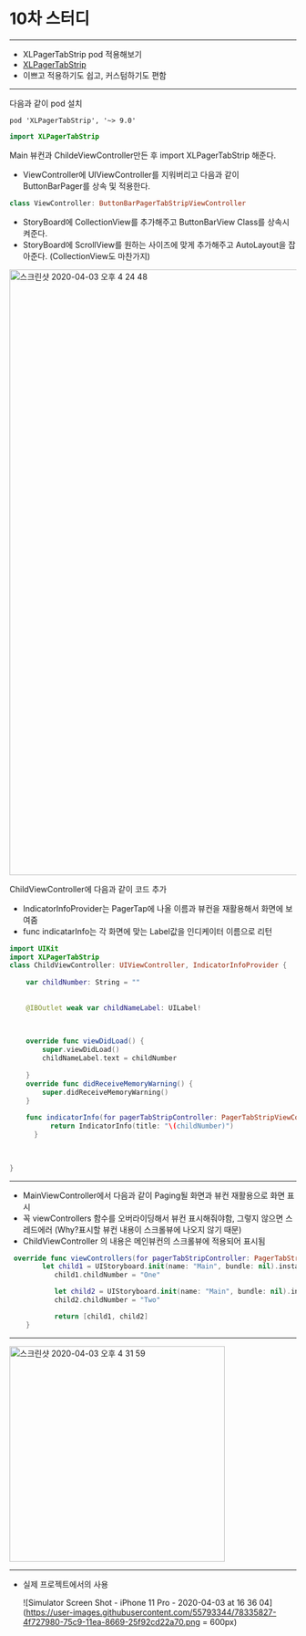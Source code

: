 # 10차 스터디
***

* XLPagerTabStrip pod 적용해보기
* [XLPagerTabStrip](https://github.com/xmartlabs/XLPagerTabStrip)
* 이쁘고 적용하기도 쉽고, 커스텀하기도 편함

***
다음과 같이 pod 설치

```
pod 'XLPagerTabStrip', '~> 9.0'
```

```swift
import XLPagerTabStrip
```

Main 뷰컨과 ChildeViewController만든 후 import XLPagerTabStrip 해준다.

* ViewController에  UIViewController를 지워버리고 다음과 같이 ButtonBarPager를 상속 및 적용한다.

```swift
class ViewController: ButtonBarPagerTabStripViewController
```

* StoryBoard에 CollectionView를 추가해주고 ButtonBarView Class를 상속시켜준다.
* StoryBoard에 ScrollView를 원하는 사이즈에 맞게 추가해주고 AutoLayout을 잡아준다. (CollectionView도 마찬가지)

<img width="1062" alt="스크린샷 2020-04-03 오후 4 24 48" src="https://user-images.githubusercontent.com/55793344/78335011-cad32b80-75c7-11ea-90e9-dfb72561a2aa.png">

ChildViewController에 다음과 같이 코드 추가

* IndicatorInfoProvider는 PagerTap에 나올 이름과 뷰컨을 재활용해서 화면에 보여줌
* func indicatarInfo는 각 화면에 맞는 Label값을 인디케이터 이름으로 리턴

```swift
import UIKit
import XLPagerTabStrip
class ChildViewController: UIViewController, IndicatorInfoProvider {
    
    var childNumber: String = ""
    
    
    @IBOutlet weak var childNameLabel: UILabel!
    
    

    override func viewDidLoad() {
        super.viewDidLoad()
        childNameLabel.text = childNumber
         
    }
    override func didReceiveMemoryWarning() {
        super.didReceiveMemoryWarning()
    }
    
    func indicatorInfo(for pagerTabStripController: PagerTabStripViewController) -> IndicatorInfo {
          return IndicatorInfo(title: "\(childNumber)")
      }
    

    
}
```

***

* MainViewController에서 다음과 같이 Paging될 화면과 뷰컨 재활용으로 화면 표시
* 꼭 viewControllers 함수를 오버라이딩해서 뷰컨 표시해줘야함, 그렇지 않으면 스레드에러 (Why?표시할 뷰컨 내용이 스크롤뷰에 나오지 않기 때문)
* ChildViewController 의 내용은 메인뷰컨의 스크롤뷰에 적용되어 표시됨

```swift
 override func viewControllers(for pagerTabStripController: PagerTabStripViewController) -> [UIViewController] {
        let child1 = UIStoryboard.init(name: "Main", bundle: nil).instantiateViewController(withIdentifier: "ChildVC") as! ChildViewController
           child1.childNumber = "One"

           let child2 = UIStoryboard.init(name: "Main", bundle: nil).instantiateViewController(withIdentifier: "ChildVC") as! ChildViewController
           child2.childNumber = "Two"

           return [child1, child2]
    }
```

***

<img width="378" alt="스크린샷 2020-04-03 오후 4 31 59" src="https://user-images.githubusercontent.com/55793344/78335491-aaf03780-75c8-11ea-94f1-9c5959fc367b.png">

***

* 실제 프로젝트에서의 사용

  ![Simulator Screen Shot - iPhone 11 Pro - 2020-04-03 at 16 36 04](https://user-images.githubusercontent.com/55793344/78335827-4f727980-75c9-11ea-8669-25f92cd22a70.png = 600px) 

  

  

